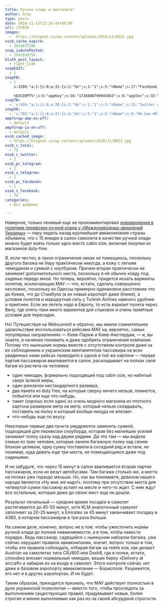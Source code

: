 ```yaml
---
title: Ручная кладь и менталитет
author: Gray
type: posts
date: 2018-11-11T12:35:43+00:00
url: /57026
images:
  -  https://blognot.co/wp-content/uploads/2018/11/8833.jpg
essb_cache_expire:
  - 1614875396
snap_isAutoPosted:
  - 1541939754
bluth_post_layout:
  - right_side
snapEdIT:
  - 1
snapFB:
  - |
    s:1288:"a:1:{i:0;a:31:{s:2:"do";s:1:"1";s:5:"nName";s:17:"Facebook personal";s:9:"msgFormat";s:20:"%TITLE%
    
    %EXCERPT%";s:6:"appKey";s:16:"1726880790945663";s:6:"appSec";s:32:"9915e38ff56996512e9713516c208c4d";s:8:"postType";s:1:"A";s:7:"fltrsOn";i:0;s:5:"fltrs";a:0:{}s:7:"proxyOn";i:0;s:7:"useSURL";i:0;s:1:"v";i:350;s:3:"tpt";s:0:"";s:11:"attachVideo";s:1:"N";s:6:"imgUpl";s:1:"T";s:10:"riComments";s:1:"1";s:12:"riCommentsAA";s:1:"1";s:4:"uMsg";s:0:"";s:11:"accessToken";s:173:"EAAYilsQdH38BAGbBWNeledCJfoCAbh3ym4AOo7xEODbekVAReIRhhi0LAnzPFNAwaat0Tr1xSJoAvsAFJk0GUGmV2bqZBhT8qI3VwPtz681jKSyEZAIsTKbzUciHsYWcVzInMTeIEJAXIR5anW46o6j9lA64XdLsvmYOjvegZDZD";s:8:"authUser";s:17:"10212468541884244";s:12:"authUserName";s:29:"Сергей Петренко";s:4:"pgID";s:32:"133222213376133_2180551841976483";s:9:"wpImgSize";s:4:"full";s:15:"pageAccessToken";s:176:"EAAYilsQdH38BAArYgqPRN5Wkz8N7LbEeqSIxC3YgROS4wqFWGbWukrZAbZC3z29OUDS9aG6y2h0W58mSyspXyC6aBd8RGJaMJlT7C9ortS4TT31ZBIvo0g5meW1hqZBhrwyhi1lmelpiXeH7UBmA6a6BHdHcPFBvFiL4WBZB4NwZDZD";s:8:"isPosted";s:1:"1";s:7:"postURL";s:62:"http://www.facebook.com/133222213376133/posts/2180551841976483";s:5:"pDate";s:19:"2018-11-11 12:35:53";s:9:"isAutoImg";s:1:"A";s:8:"imgToUse";s:0:"";s:9:"isAutoURL";s:1:"A";s:8:"urlToUse";s:0:"";s:4:"doFB";i:0;}}";
snapTW:
  - 's:926:"a:1:{i:0;a:28:{s:2:"do";s:1:"1";s:5:"nName";s:15:"Twitter gray_ru";s:9:"msgFormat";s:14:"%TITLE%  %URL%";s:6:"appKey";s:21:"TtnkhV5ieh7aGiSY4OoJQ";s:6:"appSec";s:41:"HFj5WK0WRg2zQs87LI37ZGRCriUhl7f6tO7YrFVuk";s:7:"fltrsOn";i:0;s:5:"fltrs";a:0:{}s:7:"proxyOn";i:0;s:7:"useSURL";i:0;s:1:"v";i:350;s:5:"twURL";s:27:"https://twitter.com/gray_ru";s:11:"accessToken";s:50:"8518642-cnreXiVT5UwLikpn799CLpoo1W61fufZeTA4z39PIi";s:14:"accessTokenSec";s:45:"36nJUfLC6ZS1VLbdK44CrCxDUIE5u1wYJEQCYnKoKXAUs";s:5:"tw140";i:0;s:10:"riComments";s:1:"1";s:11:"riCommentsM";s:1:"1";s:12:"riCommentsAA";s:1:"1";s:8:"attchImg";s:1:"1";s:9:"wpImgSize";s:4:"full";s:8:"isPosted";s:1:"1";s:4:"pgID";s:19:"1061598388796514304";s:7:"postURL";s:54:"https://twitter.com/gray_ru/status/1061598388796514304";s:5:"pDate";s:19:"2018-11-11 12:35:54";s:9:"isAutoImg";s:1:"A";s:8:"imgToUse";s:0:"";s:9:"isAutoURL";s:1:"A";s:8:"urlToUse";s:0:"";s:4:"doTW";i:0;}}";'
snapVK:
  - 's:785:"a:1:{i:0;a:22:{s:2:"do";s:1:"1";s:5:"nName";s:9:"VK.Com #0";s:9:"msgFormat";s:9:"%EXCERPT%";s:8:"postType";s:1:"I";s:7:"fltrsOn";i:0;s:5:"fltrs";a:0:{}s:7:"proxyOn";i:0;s:7:"useSURL";i:0;s:1:"v";i:350;s:3:"url";s:22:"https://vk.com/gray_ru";s:5:"appID";s:7:"2004042";s:4:"pgID";s:7:"gray_ru";s:8:"authResp";s:159:"https://oauth.vk.com/blank.html#access_token=7c266a94fb1122969e25b20763c347a5bc800e03810fc03ac8d80b4ada40944a2b4a9800ea2c258865182&expires_in=0&user_id=1003673";s:9:"wpImgSize";s:4:"full";s:12:"appAuthToken";s:85:"7c266a94fb1122969e25b20763c347a5bc800e03810fc03ac8d80b4ada40944a2b4a9800ea2c258865182";s:11:"appAuthUser";s:7:"1003673";s:7:"pgIntID";s:7:"1003673";s:9:"isAutoImg";s:1:"A";s:8:"imgToUse";s:0:"";s:9:"isAutoURL";s:1:"A";s:8:"urlToUse";s:0:"";s:4:"doVK";i:0;}}";'
ampforwp-amp-on-off:
  - default
ampforwp-ia-on-off:
  - default
essb_cached_image:
  - https://blognot.co/wp-content/uploads/2018/11/8833.jpg
essb_c_total:
  - 75
essb_c_twitter:
  - 1
essb_pc_telegram:
  - 2
essb_c_telegram:
  - 2
essb_pc_facebook:
  - 1
essb_c_facebook:
  - 74
categories:
  - Без рубрики

---
```








Наверное, только ленивый еще не прокомментировал [нововведения в политике перевозки ручной клади у &#171;Международных авиалиний Украины&#187;][1] — пару недель назад крупнейшая авиакомпания страны объявила, что с 15 января в салон самолета в качестве ручной клади можно будет взять только одно место cabin size, включая покупки из магазинов duty-free. 

Я, если честно, в такое ограничение никак не помещаюсь, поскольку другого багажа не беру практически никогда, а езжу с легким чемоданом и сумкой с ноутбуком. Причем вторая практически не занимает дополнительного места, поскольку я её обычно кладу под сиденье передо мной. Но теперь, вероятно, придется искать варианты полетов, исключающие МАУ — что, кстати, сделать совершенно несложно, поскольку из Одессы примерно одинаковое расстояние что до Киева, что до Стамбула (а их новый аэропорт даже ближе), а условия полетов и маршрутная сеть у Turkish Airlines намного удобнее и приятнее. Если же лететь надо в Европу, то есть вариант полета через Вену, где опять-таки много вариантов для стыковок и очень приятные условия для пересадки.

Но! Путешествуя на Websummit и обратно, мы имели сомнительное удовольствие воспользоваться рейсами МАУ на, вероятно, самых популярных направлениях — Киев-Париж и Киев-Амстердам, — и, вы знаете, я начинаю понимать и даже одобрять ограничения компании. Потому что нынешние нормы вместе с отсутствием контроля даже за их соблюдением и украинским менталитетом пассажира на всех увиденных нами рейсах приводило к одной и той же картине — первая партия пассажиров вваливается в салон, раскладывает на полках свой багаж из расчета на человека:

  * один чемодан, формально подходящий под cabin size, но набитый сверх всякой меры,
  * один рюкзачок нестандартного размера,
  * два пакета из duty free, на которые сверху ничего нельзя, помнется, побьется или еще что-нибудь,
  * пакет (хорошо если один) из очень модного магазина из плотного картона размером метр на метр, который нельзя складывать, поставить на полку и который вообще никуда не влезает.
  * что-нибудь еще по вкусу.

Некоторые первые два пункта умудряются заменить сумкой, подходящей для перевозки сноуборда, которая без малейших усилий занимает полку сразу над двумя рядами. Да что там — мы видели семью из трех человек, которые заняли багажную полку над своим блоком целиком, одну сумку поставили в соседний ряд и встали, не понимая, куда девать еще три места, не помещающиеся даже под сиденьями. 

И не забудьте, что через 15 минут в салон вваливается вторая партия пассажиров, если их везут автобусами. Там багажа столько же, а места на полках уже гораздо меньше. Но, как вы понимаете, девизом нашего народа является &#171;Ну мне же надо!&#187;, поэтому при отсутствии места для четвертой сумки пассажир встает на месте и чего-то ждет. С ним ждут все остальные, которые даже до своих мест еще не дошли. 

Результат печальный — среднее время посадки в самолет растягивается до 45-50 минут, хотя KLM аналогичный самолет заполняет за 20-25 минут, а Emirates за 45 минут заканчивает посадку в A380, в котором пассажиров в три раза больше.

На самом деле, конечно, вопрос не в том, чтобы ужесточить нормы ручной клади до полной невменяемости, а в том, чтобы навести порядок. Ведь пассажир, садящийся с нынешним набором багажа, уже сейчас нарушает правила авиакомпании, значит, вопрос только в том, чтобы эти правила соблюдать, отбирая багаж на гейте или, как делают Austrian на самолетах типа CRJ900 или Dash8, где в полки, кстати, спокойно влезает нормальный чемодан, вешая бирку &#171;Delivery at aircraft&#187; и забирая их на входе в самолет. Этого контроля сейчас нет даже в базовом аэропорту авиакомпании — Борисполе. Разумеется, его нет и в других аэропортах. И не будет. 

Таким образом, приходится признать, что МАУ действует полностью в духе украинской психологии — вместо того, чтобы проследить за выполнением существующих правил, придумывает новые, более строгие и менее выполнимые как раз из-за своей абсурдной строгости.

 [1]: https://biz.nv.ua/markets/mau-uzhestochit-pravila-perevozki-ruchnoj-kladi-2503953.html